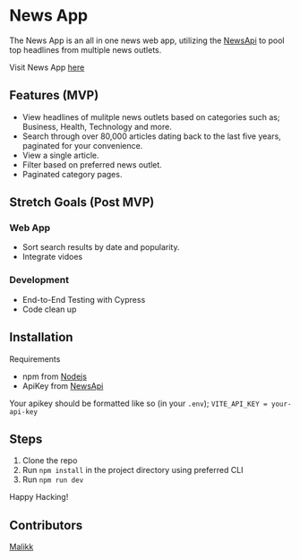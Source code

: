 # News App

The News App is an all in one news web app, utilizing the [NewsApi](http://newsapi.org) to pool top headlines from multiple news outlets.

Visit News App [here](url)

## Features (MVP)
- View headlines of mulitple news outlets based on categories such as; Business, Health, Technology and more.
- Search through over 80,000 articles dating back to the last five years, paginated for your convenience.
- View a single article.
- Filter based on preferred news outlet.
- Paginated category pages.

## Stretch Goals (Post MVP)
### Web App
- Sort search results by date and popularity.
- Integrate vidoes

### Development
- End-to-End Testing with Cypress
- Code clean up

## Installation
Requirements 
- npm from [Nodejs](https://nodejs.org/en)
- ApiKey from [NewsApi](http://newsapi.org)

Your apikey should be formatted like so (in your `.env`);
`VITE_API_KEY = your-api-key`

## Steps
1. Clone the repo
2.  Run `npm install` in the project directory using preferred CLI
3.  Run `npm run dev` 

Happy Hacking!

## Contributors
[Malikk](https://github.com/7malikk)
